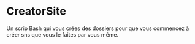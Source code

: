# CreatorSite
Un scrip Bash qui vous crées des dossiers pour que vous commencez à créer sns que vous le faites par vous même.
